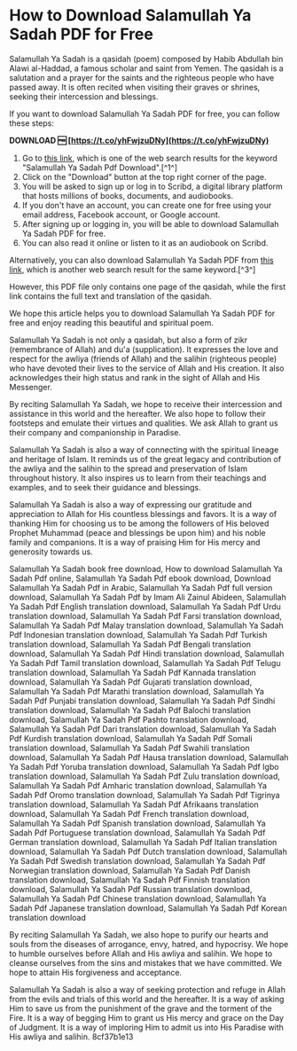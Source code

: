 
 
# How to Download Salamullah Ya Sadah PDF for Free
 
Salamullah Ya Sadah is a qasidah (poem) composed by Habib Abdullah bin Alawi al-Haddad, a famous scholar and saint from Yemen. The qasidah is a salutation and a prayer for the saints and the righteous people who have passed away. It is often recited when visiting their graves or shrines, seeking their intercession and blessings.
 
If you want to download Salamullah Ya Sadah PDF for free, you can follow these steps:
 
**DOWNLOAD 🆓 [https://t.co/yhFwjzuDNy](https://t.co/yhFwjzuDNy)**


 
1. Go to [this link](https://www.scribd.com/document/424650852/salamullah-yaa-sadah-pdf), which is one of the web search results for the keyword "Salamullah Ya Sadah Pdf Download".[^1^]
2. Click on the "Download" button at the top right corner of the page.
3. You will be asked to sign up or log in to Scribd, a digital library platform that hosts millions of books, documents, and audiobooks.
4. If you don't have an account, you can create one for free using your email address, Facebook account, or Google account.
5. After signing up or logging in, you will be able to download Salamullah Ya Sadah PDF for free.
6. You can also read it online or listen to it as an audiobook on Scribd.

Alternatively, you can also download Salamullah Ya Sadah PDF from [this link](https://www.scribd.com/document/384916344/2-salamullahi-ya-saadah-pdf), which is another web search result for the same keyword.[^3^]
 
However, this PDF file only contains one page of the qasidah, while the first link contains the full text and translation of the qasidah.
 
We hope this article helps you to download Salamullah Ya Sadah PDF for free and enjoy reading this beautiful and spiritual poem.
  
Salamullah Ya Sadah is not only a qasidah, but also a form of zikr (remembrance of Allah) and du'a (supplication). It expresses the love and respect for the awliya (friends of Allah) and the salihin (righteous people) who have devoted their lives to the service of Allah and His creation. It also acknowledges their high status and rank in the sight of Allah and His Messenger.
 
By reciting Salamullah Ya Sadah, we hope to receive their intercession and assistance in this world and the hereafter. We also hope to follow their footsteps and emulate their virtues and qualities. We ask Allah to grant us their company and companionship in Paradise.
 
Salamullah Ya Sadah is also a way of connecting with the spiritual lineage and heritage of Islam. It reminds us of the great legacy and contribution of the awliya and the salihin to the spread and preservation of Islam throughout history. It also inspires us to learn from their teachings and examples, and to seek their guidance and blessings.
  
Salamullah Ya Sadah is also a way of expressing our gratitude and appreciation to Allah for His countless blessings and favors. It is a way of thanking Him for choosing us to be among the followers of His beloved Prophet Muhammad (peace and blessings be upon him) and his noble family and companions. It is a way of praising Him for His mercy and generosity towards us.
 
Salamullah Ya Sadah book free download,  How to download Salamullah Ya Sadah Pdf online,  Salamullah Ya Sadah Pdf ebook download,  Download Salamullah Ya Sadah Pdf in Arabic,  Salamullah Ya Sadah Pdf full version download,  Salamullah Ya Sadah Pdf by Imam Ali Zainul Abideen,  Salamullah Ya Sadah Pdf English translation download,  Salamullah Ya Sadah Pdf Urdu translation download,  Salamullah Ya Sadah Pdf Farsi translation download,  Salamullah Ya Sadah Pdf Malay translation download,  Salamullah Ya Sadah Pdf Indonesian translation download,  Salamullah Ya Sadah Pdf Turkish translation download,  Salamullah Ya Sadah Pdf Bengali translation download,  Salamullah Ya Sadah Pdf Hindi translation download,  Salamullah Ya Sadah Pdf Tamil translation download,  Salamullah Ya Sadah Pdf Telugu translation download,  Salamullah Ya Sadah Pdf Kannada translation download,  Salamullah Ya Sadah Pdf Gujarati translation download,  Salamullah Ya Sadah Pdf Marathi translation download,  Salamullah Ya Sadah Pdf Punjabi translation download,  Salamullah Ya Sadah Pdf Sindhi translation download,  Salamullah Ya Sadah Pdf Balochi translation download,  Salamullah Ya Sadah Pdf Pashto translation download,  Salamullah Ya Sadah Pdf Dari translation download,  Salamullah Ya Sadah Pdf Kurdish translation download,  Salamullah Ya Sadah Pdf Somali translation download,  Salamullah Ya Sadah Pdf Swahili translation download,  Salamullah Ya Sadah Pdf Hausa translation download,  Salamullah Ya Sadah Pdf Yoruba translation download,  Salamullah Ya Sadah Pdf Igbo translation download,  Salamullah Ya Sadah Pdf Zulu translation download,  Salamullah Ya Sadah Pdf Amharic translation download,  Salamullah Ya Sadah Pdf Oromo translation download,  Salamullah Ya Sadah Pdf Tigrinya translation download,  Salamullah Ya Sadah Pdf Afrikaans translation download,  Salamullah Ya Sadah Pdf French translation download,  Salamullah Ya Sadah Pdf Spanish translation download,  Salamullah Ya Sadah Pdf Portuguese translation download,  Salamullah Ya Sadah Pdf German translation download,  Salamullah Ya Sadah Pdf Italian translation download,  Salamullah Ya Sadah Pdf Dutch translation download,  Salamullah Ya Sadah Pdf Swedish translation download,  Salamullah Ya Sadah Pdf Norwegian translation download,  Salamullah Ya Sadah Pdf Danish translation download,  Salamullah Ya Sadah Pdf Finnish translation download,  Salamullah Ya Sadah Pdf Russian translation download,  Salamullah Ya Sadah Pdf Chinese translation download,  Salamullah Ya Sadah Pdf Japanese translation download,  Salamullah Ya Sadah Pdf Korean translation download
 
By reciting Salamullah Ya Sadah, we also hope to purify our hearts and souls from the diseases of arrogance, envy, hatred, and hypocrisy. We hope to humble ourselves before Allah and His awliya and salihin. We hope to cleanse ourselves from the sins and mistakes that we have committed. We hope to attain His forgiveness and acceptance.
 
Salamullah Ya Sadah is also a way of seeking protection and refuge in Allah from the evils and trials of this world and the hereafter. It is a way of asking Him to save us from the punishment of the grave and the torment of the Fire. It is a way of begging Him to grant us His mercy and grace on the Day of Judgment. It is a way of imploring Him to admit us into His Paradise with His awliya and salihin.
 8cf37b1e13
 

